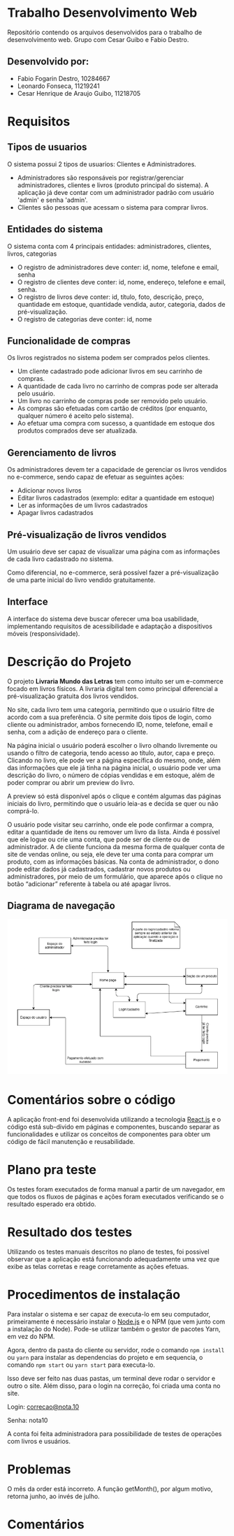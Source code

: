 # Trabalho Desenvolvimento Web

Repositório contendo os arquivos desenvolvidos para o trabalho de desenvolvimento web. Grupo com Cesar Guibo e Fabio Destro.

## Desenvolvido por:

- Fabio Fogarin Destro, 10284667
- Leonardo Fonseca, 11219241
- Cesar Henrique de Araujo Guibo, 11218705

# Requisitos

## Tipos de usuarios

O sistema possui 2 tipos de usuarios: Clientes e Administradores.

- Administradores são responsáveis por registrar/gerenciar administradores, clientes e livros (produto principal do sistema). A aplicação já deve contar com um administrador padrão com usuário 'admin' e senha 'admin'.
- Clientes são pessoas que acessam o sistema para comprar livros.

## Entidades do sistema

O sistema conta com 4 principais entidades: administradores, clientes, livros, categorias

- O registro de administradores deve conter: id, nome, telefone e email, senha
- O registro de clientes deve conter: id, nome, endereço, telefone e email, senha.
- O registro de livros deve conter: id, título, foto, descrição, preço, quantidade em estoque, quantidade vendida, autor, categoria, dados de pré-visualização.
- O registro de categorias deve conter: id, nome

## Funcionalidade de compras

Os livros registrados no sistema podem ser comprados pelos clientes.

- Um cliente cadastrado pode adicionar livros em seu carrinho de compras.
- A quantidade de cada livro no carrinho de compras pode ser alterada pelo usuário.
- Um livro no carrinho de compras pode ser removido pelo usuário.
- As compras são efetuadas com cartão de créditos (por enquanto, qualquer número é aceito pelo sistema).
- Ao efetuar uma compra com sucesso, a quantidade em estoque dos produtos comprados deve ser atualizada.

## Gerenciamento de livros

Os administradores devem ter a capacidade de gerenciar os livros vendidos no e-commerce, sendo capaz de efetuar as seguintes ações:

- Adicionar novos livros
- Editar livros cadastrados (exemplo: editar a quantidade em estoque)
- Ler as informações de um livros cadastrados
- Apagar livros cadastrados

## Pré-visualização de livros vendidos

Um usuário deve ser capaz de visualizar uma página com as informações de cada livro cadastrado no sistema.

Como diferencial, no e-commerce, será possível fazer a pré-visualização de uma parte inicial do livro vendido gratuitamente.

## Interface

A interface do sistema deve buscar oferecer uma boa usabilidade, implementando requisitos de acessibilidade e adaptação a dispositivos móveis (responsividade).

# Descrição do Projeto

O projeto **Livraria Mundo das Letras** tem como intuito ser um e-commerce focado em livros físicos. A livraria digital tem como principal diferencial a pré-visualização gratuita dos livros vendidos.

No site, cada livro tem uma categoria, permitindo que o usuário filtre de acordo com a sua preferência. O site permite dois tipos de login, como cliente ou administrador, ambos fornecendo ID, nome, telefone, email e senha, com a adição de endereço para o cliente.

Na página inicial o usuário poderá escolher o livro olhando livremente ou usando o filtro de categoria, tendo acesso ao título, autor, capa e preço. Clicando no livro, ele pode ver a página específica do mesmo, onde, além das informações que ele já tinha na página inicial, o usuário pode ver uma descrição do livro, o número de cópias vendidas e em estoque, além de poder comprar ou abrir um preview do livro.

A preview só está disponível após o clique e contém algumas das páginas iniciais do livro, permitindo que o usuário leia-as e decida se quer ou não comprá-lo.

O usuário pode visitar seu carrinho, onde ele pode confirmar a compra, editar a quantidade de itens ou remover um livro da lista. Ainda é possível que ele logue ou crie uma conta, que pode ser de cliente ou de administrador. A de cliente funciona da mesma forma de qualquer conta de site de vendas online, ou seja, ele deve ter uma conta para comprar um produto, com as informações básicas. Na conta de administrador, o dono pode editar dados já cadastrados, cadastrar novos produtos ou administradores, por meio de um formulário, que aparece após o clique no botão “adicionar” referente à tabela ou até apagar livros.

## Diagrama de navegação

![image](./navigation-diagram.png)

# Comentários sobre o código

A aplicação front-end foi desenvolvida utilizando a tecnologia [React.js](https://pt-br.reactjs.org/) e o código está sub-divido em páginas e componentes, buscando separar as funcionalidades e utilizar os conceitos de componentes para obter um código de fácil manutenção e reusabilidade.

# Plano pra teste

Os testes foram executados de forma manual a partir de um navegador, em que todos os fluxos de páginas e ações foram executados verificando se o resultado esperado era obtido.

# Resultado dos testes

Utilizando os testes manuais descritos no plano de testes, foi possivel observar que a aplicação está funcionando adequadamente uma vez que exibe as telas corretas e reage corretamente as ações efetuas.

# Procedimentos de instalação

Para instalar o sistema e ser capaz de executa-lo em seu computador, primeiramente é necessário instalar o [Node.js](https://nodejs.org/) e o NPM (que vem junto com a instalação do Node). Pode-se utilizar também o gestor de pacotes Yarn, em vez do NPM.

Agora, dentro da pasta do cliente ou servidor, rode o comando `npm install` ou `yarn` para instalar as dependencias do projeto e em sequencia, o comando `npm start` ou `yarn start` para executa-lo.

Isso deve ser feito nas duas pastas, um terminal deve rodar o servidor e outro o site. Além disso, para o login na correção, foi criada uma conta no site.

Login: correcao@nota.10

Senha: nota10

A conta foi feita administradora para possibilidade de testes de operações com livros e usuários.

# Problemas

O mês da order está incorreto. A função getMonth(), por algum motivo, retorna junho, ao invés de julho.

# Comentários
